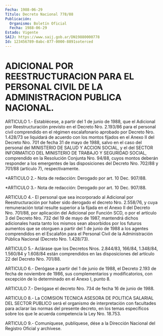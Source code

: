 ```yaml
---
Fecha: 1988-06-29
Título: Decreto Nacional 778/88
Publicación:
  Organismo: Boletín Oficial
  Fecha: 1988-06-29
Estado: Vigente
SAIJ: https://www.saij.gob.ar/DN19880000778
Id: 123456789-0abc-877-0000-8891soterced
---
```

# ADICIONAL POR REESTRUCTURACION PARA EL PERSONAL CIVIL DE LA ADMINISTRACION PUBLICA NACIONAL.

<a id="1"></a>
ARTICULO 1.- Establécese, a partir del 1 de junio de 1988, que el Adicional por Reestructuración previsto en el Decreto Nro. 2.193/86 para el personal civil comprendido en el régimen escalafonario aprobado por Decreto Nro. 1.428/73 se liquidará de acuerdo con los montos fijados en el Anexo II del Decreto Nro. 701 de fecha 31 de mayo de 1988, salvo en el caso del personal del MINISTERIO DE SALUD Y ACCION SOCIAL, y el del SECTOR INFORMATICO DEL MINISTERIO DE TRABAJO Y SEGURIDAD SOCIAL, comprendido en la Resolución Conjunta Nro. 94/88, cuyos montos deberán responder a los emergentes de las disposiciones del Decreto Nro. 702/88 y 701/88 (artículo 7), respectivamente.

<a id="2"></a>
*ARTICULO 2.- Nota de redacción: Derogado por art. 10 Dec. 907/88.

<a id="3"></a>
*ARTICULO 3.- Nota de redacción: Derogado por art. 10 Dec. 907/88.

<a id="4"></a>
ARTICULO 4.- El personal que sea incorporado al Adicional por Reestructuración por haber sido derogado el decreto Nro. 2.558/76, y cuya remuneración total resulte superior a la fijada en el Anexo II del Decreto Nro. 701/88, por aplicación del Adicional por Función SCD, o por el artículo 3 del Decreto Nro. 732 del 19 de mayo de 1987, mantendrá dichos adicionales hasta tanto los mismos sean absorbidos por los futuros aumentos que se otorguen a partir del 1 de junio de 1988 a los agentes comprendidos en el Escalafón para el Personal Civil de la Administración Pública Nacional (Decreto Nro. 1.428/73).

<a id="5"></a>
ARTICULO 5.- Aclárase que los Decretos Nros. 2.844/83, 166/84, 1.348/84, 1.560/84 y 1.608/84 están comprendidos en las disposiciones del artículo 22 del Decreto Nro. 701/88.

<a id="6"></a>
ARTICULO 6.- Derógase a partir del 1 de junio de 1988, el Decreto 2.193 de fecha de noviembre de 1986, sus complementarios y modificatorios, con excepción de lo determinado en el Anexo I, punto 8.

<a id="7"></a>
ARTICULO 7.- Derógase el decreto Nro. 734 de fecha 16 de junio de 1988.

<a id="8"></a>
ARTICULO 8.- La COMISION TECNICA ASESORA DE POLITICA SALARIAL DEL SECTOR PUBLICO será el organismo de interpretación con facultades para aclarar las normas del presente decreto, en los temas específicos sobre los que le acuerda competencia la Ley Nro. 18.753.

<a id="9"></a>
ARTICULO  9.- Comuníquese, publíquese, dése a la Dirección Nacional del Registro Oficial y archívese.
